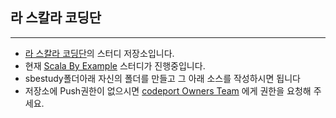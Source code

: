 ## 라 스칼라 코딩단
------------------------


- [라 스칼라 코딩단](http://groups.google.com/group/scala-korea)의 스터디 저장소입니다.
- 현재 [Scala By Example](http://www.scala-lang.org/docu/files/ScalaByExample.pdf) 스터디가 진행중입니다.
- sbestudy폴더아래 자신의 폴더를 만들고 그 아래 소스를 작성하시면 됩니다
- 저장소에 Push권한이 없으시면 [codeport Owners Team](https://github.com/organizations/codeport/teams/27521) 에게 권한을 요청해 주세요.
